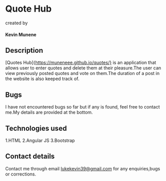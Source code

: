 # Quote Hub
created by
#### Kevin Munene

## Description
[Quotes Hub]{https://muneneee.github.io/quotes/} is an application that allows user to enter quotes and delete them at their pleasure.The user can view previously posted quotes and vote on them.The duration of a post in the website is also keeped track of.

## Bugs
I have not encountered bugs so far but if any is found, feel free to contact me.My details are provided at the bottom.

## Technologies used
  1.HTML
  2.Angular JS
  3.Bootstrap
  
 ## Contact details
 Contact me through email lukekevin39@gmail.com  for any enquiries,bugs or corrections.
